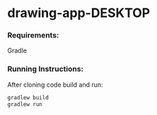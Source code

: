 # drawing-app-DESKTOP

<h3>Requirements: </h3>

Gradle


<h3>Running Instructions: </h3>
After cloning code build and run:

```sh
gradlew build
gradlew run
```
